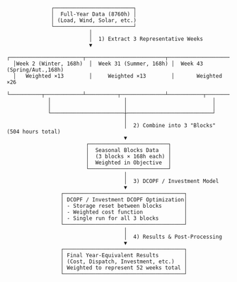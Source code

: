                   ┌─────────────────────────┐
                  │  Full-Year Data (8760h) │
                  │ (Load, Wind, Solar, etc.)  
                  └─────────────────────────┘
                              │
                              │  1) Extract 3 Representative Weeks 
                              ▼
      ┌───────────────────────┬─────────────────────────┬───────────────────────┐
      │Week 2 (Winter, 168h)  │  Week 31 (Summer, 168h) │  Week 43 (Spring/Aut.,168h)
      │   Weighted ×13        │     Weighted ×13        │       Weighted ×26
      └──────────┬────────────┴──────────┬──────────────┴───────────┬─────────┘
                 │                       │                           │
                 │                       │                           │
                 └───────────────────────┼───────────────────────────┘
                                         │
                                         │  2) Combine into 3 "Blocks" (504 hours total)
                                         ▼
                             ┌─────────────────────────┐
                             │  Seasonal Blocks Data   │
                             │  (3 blocks × 168h each) │
                             │  Weighted in Objective  │
                             └─────────────────────────┘
                                         │
                                         │  3) DCOPF / Investment Model
                                         ▼
                     ┌──────────────────────────────────────┐
                     │ DCOPF / Investment DCOPF Optimization│
                     │ - Storage reset between blocks       │
                     │ - Weighted cost function             │
                     │ - Single run for all 3 blocks        │
                     └──────────────────────────────────────┘
                                         │
                                         │  4) Results & Post-Processing
                                         ▼
                     ┌──────────────────────────────────────┐
                     │ Final Year-Equivalent Results        │
                     │ (Cost, Dispatch, Investment, etc.)   │
                     │ Weighted to represent 52 weeks total │
                     └──────────────────────────────────────┘